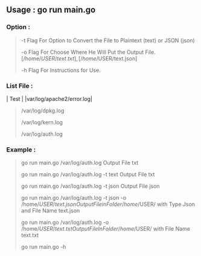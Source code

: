 ## Usage : go run main.go <path file> <flag> <detail>
### Option :
> -t                     Flag For Option to Convert the File to Plaintext (text) or JSON (json)
> 
> -o                     Flag For Choose Where He Will Put the Output File. [/home/$USER/text.txt], [/home/$USER/text.json]
> 
> -h                     Flag For Instructions for Use.
>

### List File :
| Test |
|var/log/apache2/error.log|
> 
> /var/log/dpkg.log
> 
> /var/log/kern.log
> 
> /var/log/auth.log

### Example :
> go run main.go /var/log/auth.log                                       Output File txt
> 
> go run main.go /var/log/auth.log -t text                               Output File txt
> 
> go run main.go /var/log/auth.log -t json                               Output File json
> 
> go run main.go /var/log/auth.log -t json -o /home/$USER/text.json      Output File in Folder /home/$USER/ with Type Json and File Name text.json
> 
> go run main.go /var/log/auth.log -o /home/$USER/text.txt               Output File In Folder /home/$USER/ with File Name text.txt
> 
> go run main.go -h  